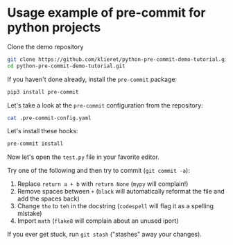 # Usage example of pre-commit for python projects

Clone the demo repository

```bash
git clone https://github.com/klieret/python-pre-commit-demo-tutorial.git
cd python-pre-commit-demo-tutorial.git
```

If you haven't done already, install the `pre-commit` package:

```bash
pip3 install pre-commit
```

Let's take a look at the `pre-commit` configuration from the repository:

```bash
cat .pre-commit-config.yaml
```

Let's install these hooks:

```bash
pre-commit install
```

Now let's open the `test.py` file in your favorite editor.

Try one of the following and then try to commit (`git commit -a`):

1. Replace `return a + b` with `return None` (`mypy` will complain!)
2. Remove spaces between `+` (`black` will automatically reformat the file and add the spaces back)
3. Change `the` to `teh` in the docstring (`codespell` will flag it as a spelling mistake)
4. Import `math` (`flake8` will complain about an unused iport)

If you ever get stuck, run `git stash` ("stashes" away your changes).

